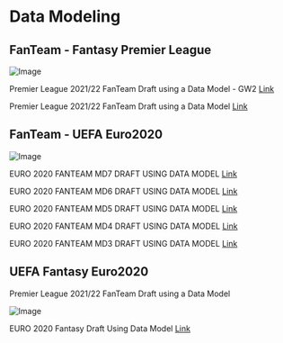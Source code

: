# Data Modeling

## FanTeam - Fantasy Premier League

![Image](https://user-images.githubusercontent.com/98755195/164131738-d3ac3da4-504e-43be-ba59-9d9eb46c3735.png)

Premier League 2021/22 FanTeam Draft using a Data Model - GW2
[Link](https://www.fanteamfocus.com/article/premier-league-2021-22-fanteam-draft-using-a-data-model-gw2)

Premier League 2021/22 FanTeam Draft using a Data Model
[Link](https://www.fanteamfocus.com/article/premier-league-2021-22-fanteam-draft-using-a-data-model)


## FanTeam - UEFA Euro2020

![Image](https://user-images.githubusercontent.com/98755195/164131738-d3ac3da4-504e-43be-ba59-9d9eb46c3735.png)

EURO 2020 FANTEAM MD7 DRAFT USING DATA MODEL
[Link](https://www.fanteamfocus.com/strategy/euro-2020-fanteam-md7-draft-using-data-model)

EURO 2020 FANTEAM MD6 DRAFT USING DATA MODEL
[Link](https://www.fanteamfocus.com/strategy/euro-2020-fanteam-md6-draft-using-data-model)

EURO 2020 FANTEAM MD5 DRAFT USING DATA MODEL
[Link](https://www.fanteamfocus.com/strategy/euro-2020-fanteam-md5-draft-using-data-model)

EURO 2020 FANTEAM MD4 DRAFT USING DATA MODEL
[Link](https://www.fanteamfocus.com/strategy/euro-2020-fanteam-md4-draft-using-data-model)

EURO 2020 FANTEAM MD3 DRAFT USING DATA MODEL
[Link](https://www.fanteamfocus.com/strategy/euro-2020-fanteam-md3-draft-using-data-model)


## UEFA Fantasy Euro2020

Premier League 2021/22 FanTeam Draft using a Data Model

![Image](https://i0.wp.com/jumpersforgoalposts.info/wp-content/uploads/2021/06/Euro2020-New.png?resize=2048%2C1148&ssl=1)

EURO 2020 Fantasy Draft Using Data Model
[Link](https://jumpersforgoalposts.info/euro-2020-fantasy-draft-using-data-model/)
